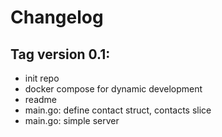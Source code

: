 # Changelog

## Tag version 0.1:

- init repo
- docker compose for dynamic development
- readme
- main.go: define contact struct, contacts slice
- main.go: simple server
